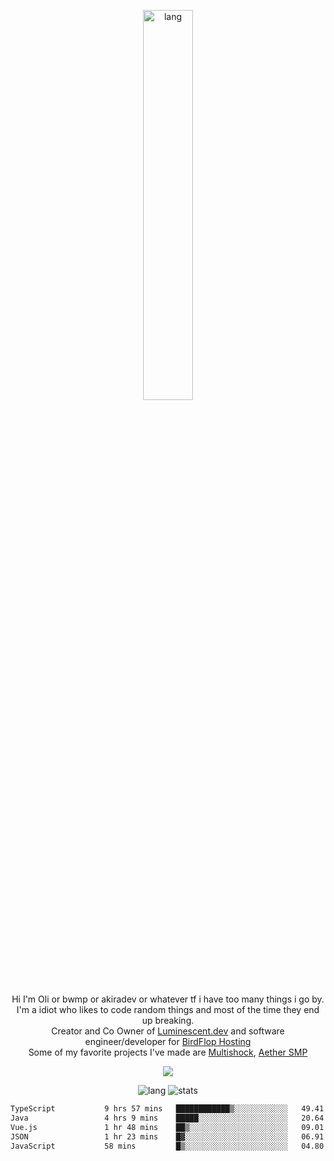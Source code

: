 <p align="center">
 <a href="https://luminescent.dev">
  <img width="40%" alt="lang" src="https://github.com/bwmp/bwmp/blob/main/l_10.png?raw=true" />
 </a>
</p>

<p align="center">
 Hi I'm Oli or bwmp or akiradev or whatever tf i have too many things i go by.<br>
 I'm a idiot who likes to code random things and most of the time they end up breaking.<br>
 Creator and Co Owner of <a href="https://luminescent.dev">Luminescent.dev</a> and software engineer/developer for <a href="https://www.birdflop.com">BirdFlop Hosting</a><br>
 Some of my favorite projects I've made are <a href="https://github.com/PiShock-Inc/MultiShock">Multishock</a>, <a href="https://www.aethersmp.com">Aether SMP</a>
</p>

<p align="center">
  <a href="https://discord.com/users/798738506859282482"><img align="center" src="https://lanyard-profile-readme.vercel.app/api/798738506859282482?bg=433e4f&borderRadius=10px&showDisplayName=true&idleMessage=Probably%20sleeping"/></a>
</p>

<p align="center">
 <img alt="lang" src="https://github-readme-stats.vercel.app/api/top-langs/?username=bwmp&layout=compact&hide_border=true&langs_count=10&theme=transparent&custom_title=Languages" />
 <img alt="stats" src="https://github-readme-stats.vercel.app/api?username=bwmp&show_icons=true&hide_border=true&count_private=true&theme=transparent&custom_title=Statistics">
</p>
<p align="center">
 <!--START_SECTION:waka-->

```txt
TypeScript           9 hrs 57 mins   ████████████▒░░░░░░░░░░░░   49.41 %
Java                 4 hrs 9 mins    █████░░░░░░░░░░░░░░░░░░░░   20.64 %
Vue.js               1 hr 48 mins    ██▒░░░░░░░░░░░░░░░░░░░░░░   09.01 %
JSON                 1 hr 23 mins    █▓░░░░░░░░░░░░░░░░░░░░░░░   06.91 %
JavaScript           58 mins         █▒░░░░░░░░░░░░░░░░░░░░░░░   04.80 %
```

<!--END_SECTION:waka-->
</p>
